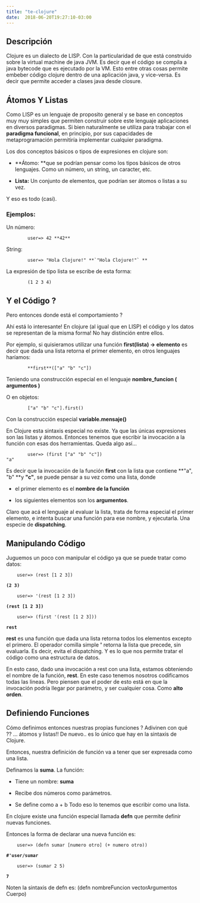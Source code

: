 ```yaml
---
title: "te-clojure"
date:  2018-06-20T19:27:10-03:00
---
```



## []()Descripción
Clojure es un dialecto de LISP. Con la particularidad de que está construido sobre la virtual machine de java JVM. Es decir que el código se compila a java bytecode que es ejecutado por la VM.
Esto entre otras cosas permite embeber código clojure dentro de una aplicación java, y vice-versa. Es decir que permite acceder a clases java desde closure.


## []()Átomos Y Listas

Como LISP es un lenguaje de proposito general y se base en conceptos muy muy simples que permiten construir sobre este lenguaje aplicaciones en diversos paradigmas. 
Si bien naturalmente se utiliza para trabajar con el **paradigma funcional**, en principio, por sus capacidades de metaprogramación permitiría implementar cualquier paradigma.

Los dos conceptos básicos o tipos de expresiones en clojure son:

* **Átomo: **que se podrían pensar como los tipos básicos de otros lenguajes. Como un número, un string, un caracter, etc.

* **Lista:** Un conjunto de elementos, que podrían ser átomos o listas a su vez.

Y eso es todo (casi).


### []()Ejemplos:
Un número:
```
        user=> 42 **42**

```
String:
```
        user=> "Hola Clojure!" **`"Hola Clojure!"` **

```
 
La expresión de tipo lista se escribe de esta forma:
```
        (1 2 3 4)
```
 
## []()Y el Código ?
Pero entonces donde está el comportamiento ?

Ahí está lo interesante!
En clojure (al igual que en LISP) el código y los datos se representan de la misma forma!
No hay distinción entre ellos.

Por ejemplo, si quisieramos utilizar una función **first(lista) -> elemento** es decir que dada una lista retorna el primer elemento, en otros lenguajes haríamos:

```
        **first**(["a" "b" "c"])

```
 Teniendo una construcción especial en el lenguaje **nombre_funcion ( argumentos )**


O en objetos:
```
        ["a" "b" "c"].first()
```
 
Con la construcción especial **variable.mensaje()**


En Clojure esta sintaxis especial no existe. Ya que las únicas expresiones son las listas y átomos.
Entonces tenemos que escribir la invocación a la función con esas dos herramientas.
Queda algo así...
```
        user=> (first ["a" "b" "c"])
"a"

```
Es decir que la invocación de la función **first** con la lista que contiene **"a", "b" **y **"c"**, se puede pensar a su vez como una lista, donde 

* el primer elemento es el **nombre de la función**

* los siguientes elementos son los **argumentos**.

Claro que acá el lenguaje al evaluar la lista, trata de forma especial el primer elemento, e intenta buscar una función para ese nombre, y ejecutarla. 
Una especie de **dispatching**.


## []()Manipulando Código
Juguemos un poco con manipular el código ya que se puede tratar como datos:

        user=> (rest [1 2 3])
**`(2 3)`**

        user=> '(rest [1 2 3])
**`(rest [1 2 3])`**

        user=> (first '(rest [1 2 3]))
**`rest`**


**rest** es una función que dada una lista retorna todos los elementos excepto el primero.
El operador comilla simple **'** retorna la lista que precede, sin evaluarla. Es decir, evita el dispatching. Y es lo que nos permite tratar el código como una estructura de datos.

En esto caso, dado una invocación a rest con una lista, estamos obteniendo el nombre de la función, **rest**. En este caso tenemos nosotros codificamos todas las lineas. Pero piensen que el poder de esto está en que la invocación podría llegar por parámetro, y ser cualquier cosa. Como **alto orden**.



## []()Definiendo Funciones
Cómo definimos entonces nuestras propias funciones ?
Adivinen con qué ?? ... átomos y listas!! 
De nuevo.. es lo único que hay en la sintaxis de Clojure.

Entonces, nuestra definición de función va a tener que ser expresada como una lista.

Definamos la **suma**. La función:

* Tiene un nombre: **suma**

* Recibe dos números como parámetros.
* Se define como a + b
Todo eso lo tenemos que escribir como una lista.

En clojure existe una función especial llamada **defn** que permite definir nuevas funciones.

Entonces la forma de declarar una nueva función es:

        user=> (defn sumar [numero otro] (+ numero otro))
**`#'user/sumar`**

        user=> (sumar 2 5)
**`7`**


Noten la sintaxis de defn es:
(defn nombreFuncion vectorArgumentos Cuerpo)